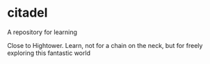 # citadel
A repository for learning

Close to Hightower. Learn, not for a chain on the neck, but for freely exploring this fantastic world
